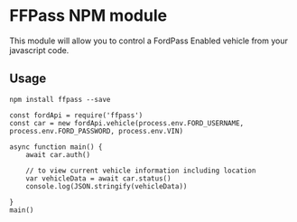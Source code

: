 # FFPass NPM module

This module will allow you to control a FordPass Enabled vehicle from your javascript code. 

## Usage 

`npm install ffpass --save`

```jacascript
const fordApi = require('ffpass')
const car = new fordApi.vehicle(process.env.FORD_USERNAME, process.env.FORD_PASSWORD, process.env.VIN)

async function main() {
    await car.auth()

    // to view current vehicle information including location
    var vehicleData = await car.status()
    console.log(JSON.stringify(vehicleData))

}
main()
```
